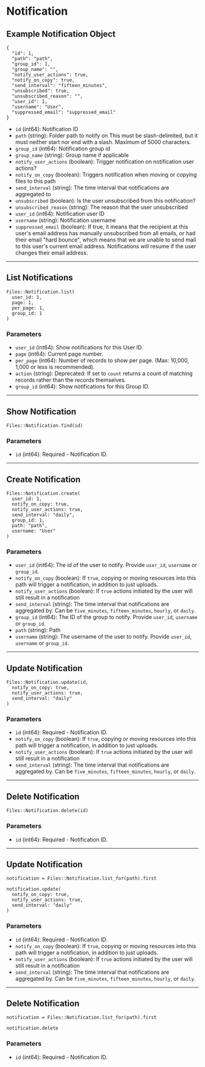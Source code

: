 # Notification

## Example Notification Object

```
{
  "id": 1,
  "path": "path",
  "group_id": 1,
  "group_name": "",
  "notify_user_actions": true,
  "notify_on_copy": true,
  "send_interval": "fifteen_minutes",
  "unsubscribed": true,
  "unsubscribed_reason": "",
  "user_id": 1,
  "username": "User",
  "suppressed_email": "suppressed_email"
}
```

* `id` (int64): Notification ID
* `path` (string): Folder path to notify on This must be slash-delimited, but it must neither start nor end with a slash. Maximum of 5000 characters.
* `group_id` (int64): Notification group id
* `group_name` (string): Group name if applicable
* `notify_user_actions` (boolean): Trigger notification on notification user actions?
* `notify_on_copy` (boolean): Triggers notification when moving or copying files to this path
* `send_interval` (string): The time interval that notifications are aggregated to
* `unsubscribed` (boolean): Is the user unsubscribed from this notification?
* `unsubscribed_reason` (string): The reason that the user unsubscribed
* `user_id` (int64): Notification user ID
* `username` (string): Notification username
* `suppressed_email` (boolean): If true, it means that the recipient at this user's email address has manually unsubscribed from all emails, or had their email "hard bounce", which means that we are unable to send mail to this user's current email address. Notifications will resume if the user changes their email address.


---

## List Notifications

```
Files::Notification.list(
  user_id: 1, 
  page: 1, 
  per_page: 1, 
  group_id: 1
)
```

### Parameters

* `user_id` (int64): Show notifications for this User ID.
* `page` (int64): Current page number.
* `per_page` (int64): Number of records to show per page.  (Max: 10,000, 1,000 or less is recommended).
* `action` (string): Deprecated: If set to `count` returns a count of matching records rather than the records themselves.
* `group_id` (int64): Show notifications for this Group ID.


---

## Show Notification

```
Files::Notification.find(id)
```

### Parameters

* `id` (int64): Required - Notification ID.


---

## Create Notification

```
Files::Notification.create(
  user_id: 1, 
  notify_on_copy: true, 
  notify_user_actions: true, 
  send_interval: "daily", 
  group_id: 1, 
  path: "path", 
  username: "User"
)
```

### Parameters

* `user_id` (int64): The id of the user to notify. Provide `user_id`, `username` or `group_id`.
* `notify_on_copy` (boolean): If `true`, copying or moving resources into this path will trigger a notification, in addition to just uploads.
* `notify_user_actions` (boolean): If `true` actions initiated by the user will still result in a notification
* `send_interval` (string): The time interval that notifications are aggregated by.  Can be `five_minutes`, `fifteen_minutes`, `hourly`, or `daily`.
* `group_id` (int64): The ID of the group to notify.  Provide `user_id`, `username` or `group_id`.
* `path` (string): Path
* `username` (string): The username of the user to notify.  Provide `user_id`, `username` or `group_id`.


---

## Update Notification

```
Files::Notification.update(id, 
  notify_on_copy: true, 
  notify_user_actions: true, 
  send_interval: "daily"
)
```

### Parameters

* `id` (int64): Required - Notification ID.
* `notify_on_copy` (boolean): If `true`, copying or moving resources into this path will trigger a notification, in addition to just uploads.
* `notify_user_actions` (boolean): If `true` actions initiated by the user will still result in a notification
* `send_interval` (string): The time interval that notifications are aggregated by.  Can be `five_minutes`, `fifteen_minutes`, `hourly`, or `daily`.


---

## Delete Notification

```
Files::Notification.delete(id)
```

### Parameters

* `id` (int64): Required - Notification ID.


---

## Update Notification

```
notification = Files::Notification.list_for(path).first

notification.update(
  notify_on_copy: true,
  notify_user_actions: true,
  send_interval: "daily"
)
```

### Parameters

* `id` (int64): Required - Notification ID.
* `notify_on_copy` (boolean): If `true`, copying or moving resources into this path will trigger a notification, in addition to just uploads.
* `notify_user_actions` (boolean): If `true` actions initiated by the user will still result in a notification
* `send_interval` (string): The time interval that notifications are aggregated by.  Can be `five_minutes`, `fifteen_minutes`, `hourly`, or `daily`.


---

## Delete Notification

```
notification = Files::Notification.list_for(path).first

notification.delete
```

### Parameters

* `id` (int64): Required - Notification ID.
